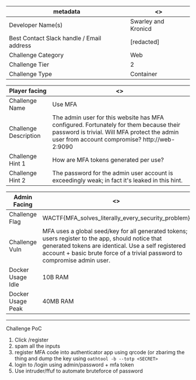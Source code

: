 | metadata | <> |
|--- | --- |
| Developer Name(s) | Swarley and Kronicd |
| Best Contact Slack handle / Email address | [redacted] |
| Challenge Category | Web |
| Challenge Tier | 2 |
| Challenge Type | Container |

| Player facing | <> |
|--- | --- |
|Challenge Name | Use MFA |
|Challenge Description | The admin user for this website has MFA configured. Fortunately for them because their password is trivial. Will MFA protect the admin user from account compromise? http://web-2:9090 |
|Challenge Hint 1 | How are MFA tokens generated per use? |
|Challenge Hint 2 | The password for the admin user account is exceedingly weak; in fact it's leaked in this hint. |

| Admin Facing | <> |
|--- | --- |
|Challenge Flag| WACTF{MFA_solves_literally_every_security_problem} |
|Challenge Vuln| MFA uses a global seed/key for all generated tokens; users register to the app, should notice that generated tokens are identical. Use a self registered account + basic brute force of a trivial password to compromise admin user. |
|Docker Usage Idle| 10B RAM |
|Docker Usage Peak| 40MB RAM |
---

Challenge PoC
1. Click /register
2. spam all the inputs
3. register MFA code into authenticator app using qrcode (or zbarimg the thing and dump the key using `oathtool -b --totp <SECRET>`
4. login to /login using admin/password + mfa token
5. Use intruder/ffuf to automate bruteforce of password